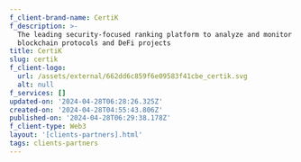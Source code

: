 ```yaml
---
f_client-brand-name: CertiK
f_description: >-
  The leading security-focused ranking platform to analyze and monitor
  blockchain protocols and DeFi projects
title: CertiK
slug: certik
f_client-logo:
  url: /assets/external/662dd6c859f6e09583f41cbe_certik.svg
  alt: null
f_services: []
updated-on: '2024-04-28T06:28:26.325Z'
created-on: '2024-04-28T04:55:43.806Z'
published-on: '2024-04-28T06:29:38.178Z'
f_client-type: Web3
layout: '[clients-partners].html'
tags: clients-partners
---
```



